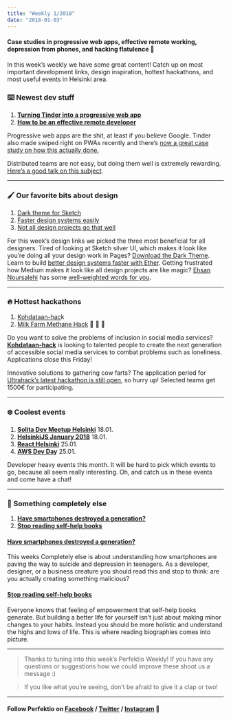 ```yaml
---
title: "Weekly 1/2018"
date: "2018-01-03"
---
```


#### Case studies in progressive web apps, effective remote working, depression from phones, and hacking flatulence 💨

In this week’s weekly we have some great content! Catch up on most important development links, design inspiration, hottest hackathons, and most useful events in Helsinki area.

### ⌨️ Newest dev stuff

1. [**Turning Tinder into a progressive web app**](https://medium.com/@addyosmani/a-tinder-progressive-web-app-performance-case-study-78919d98ece0)
2. [**How to be an effective remote developer**](https://www.youtube.com/watch?v=7AFjtuANfeM&feature=youtu.be)

Progressive web apps are the shit, at least if you believe Google. Tinder also made swiped right on PWAs recently and there’s [now a great case study on how this actually done.](https://medium.com/@addyosmani/a-tinder-progressive-web-app-performance-case-study-78919d98ece0)

Distributed teams are not easy, but doing them well is extremely rewarding. [Here’s a good talk on this subject](http://Distributed).

---

### 🖌 Our favorite bits about design

1. [Dark theme for Sketch](https://midnightsketch.com/)
2. [Faster design systems easily](https://ether.thescenery.co/)
3. [Not all design projects go that well](https://thisisehsan.com/xyzthings/)

For this week’s design links we picked the three most beneficial for all designers. Tired of looking at Sketch silver UI, which makes it look like you’re doing all your design work in Pages? [Download the Dark Theme](https://midnightsketch.com/). Learn to build [better design systems faster with Ether](https://ether.thescenery.co/). Getting frustrated how Medium makes it look like all design projects are like magic? [Ehsan Noursalehi](https://medium.com/u/afd9e3f6db8c) has some [well-weighted words for you](https://thisisehsan.com/xyzthings/).

---

### 🔥 Hottest hackathons

1. [Kohdataan-hac](http://kohdataan.fi/)k
2. [Milk Farm Methane Hack](https://ultrahack.org/milkfarmmethanehack) 🐄 🐄 🐄

Do you want to solve the problems of inclusion in social media services? [**Kohdataan-hack**](http://kohdataan.fi/) is looking to talented people to create the next generation of accessible social media services to combat problems such as loneliness. Applications close this Friday!

Innovative solutions to gathering cow farts? The application period for [Ultrahack’s latest hackathon is still open](https://ultrahack.org/milkfarmmethanehack), so hurry up! Selected teams get 1500€ for participating.

---

### ❄️ Coolest events

1. [**Solita Dev Meetup Helsinki**](https://www.facebook.com/events/1196115160532843/) 18.01.
2. [**HelsinkiJS January 2018**](https://meetabit.com/events/helsinkijs-january-2018) 18.01.
3. [**React Helsinki**](https://meetabit.com/events/react-helsinki-january-2018) 25.01.
4. [**AWS Dev Da**](https://aws.amazon.com/events/Devdays-Nordics/)**y** 25.01.

Developer heavy events this month. It will be hard to pick which events to go, because all seem really interesting. Oh, and catch us in these events and come have a chat!

---

### 👻 Something completely else

1. [**Have smartphones destroyed a generation?**](https://www.theatlantic.com/magazine/archive/2017/09/has-the-smartphone-destroyed-a-generation/534198/)
2. [**Stop reading self-help books**](https://medium.com/the-post-grad-survival-guide/why-you-should-read-biographies-to-become-the-greatest-version-of-yourself-not-self-help-books-6373c74475bd)

#### [**Have smartphones destroyed a generation?**](https://www.theatlantic.com/magazine/archive/2017/09/has-the-smartphone-destroyed-a-generation/534198/)

This weeks Completely else is about understanding how smartphones are paving the way to suicide and depression in teenagers. As a developer, designer, or a business creature you should read this and stop to think: are you actually creating something malicious?

#### [**Stop reading self-help books**](https://medium.com/the-post-grad-survival-guide/why-you-should-read-biographies-to-become-the-greatest-version-of-yourself-not-self-help-books-6373c74475bd)

Everyone knows that feeling of empowerment that self-help books generate. But building a better life for yourself isn’t just about making minor changes to your habits. Instead you should be more holistic and understand the highs and lows of life. This is where reading biographies comes into picture.

---

> Thanks to tuning into this week’s Perfektio Weekly! If you have any questions or suggestions how we could improve these shoot us a message :)

> If you like what you’re seeing, don’t be afraid to give it a clap or two!

---

#### Follow Perfektio on [Facebook](https://www.facebook.com/PerfektioOy/) / [Twitter](https://twitter.com/perfektio) / [Instagram](https://www.instagram.com/weareperfektio/) 🤖
